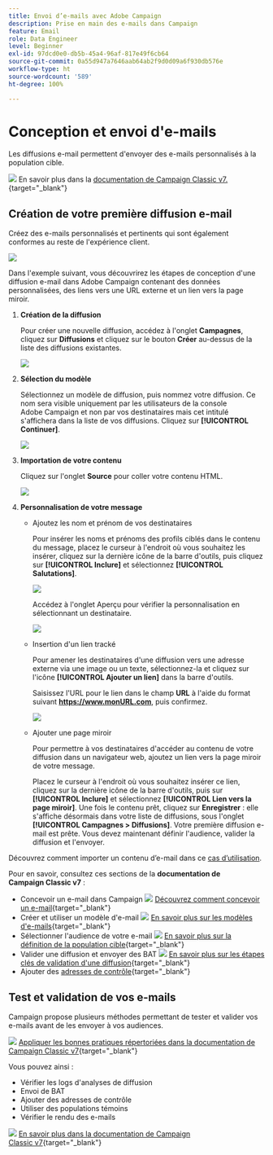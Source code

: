 ```yaml
---
title: Envoi d’e-mails avec Adobe Campaign
description: Prise en main des e-mails dans Campaign
feature: Email
role: Data Engineer
level: Beginner
exl-id: 97dcd0e0-db5b-45a4-96af-817e49f6cb64
source-git-commit: 0a55d947a7646aab64ab2f9d0d09a6f930db576e
workflow-type: ht
source-wordcount: '589'
ht-degree: 100%

---
```


# Conception et envoi d&#39;e-mails

Les diffusions e-mail permettent d&#39;envoyer des e-mails personnalisés à la population cible.

![](../assets/do-not-localize/book.png) En savoir plus dans la [documentation de Campaign Classic v7.](https://experienceleague.adobe.com/docs/campaign-classic/using/sending-messages/sending-emails/about-email-channel.html?lang=fr){target=&quot;_blank&quot;}

## Création de votre première diffusion e-mail

Créez des e-mails personnalisés et pertinents qui sont également conformes au reste de l&#39;expérience client.

![](assets/new-email-content.png)


Dans l&#39;exemple suivant, vous découvrirez les étapes de conception d&#39;une diffusion e-mail dans Adobe Campaign contenant des données personnalisées, des liens vers une URL externe et un lien vers la page miroir.

1. **Création de la diffusion**

   Pour créer une nouvelle diffusion, accédez à l&#39;onglet **Campagnes**, cliquez sur **Diffusions** et cliquez sur le bouton **Créer** au-dessus de la liste des diffusions existantes.

   ![](assets/delivery_step_1.png)

1. **Sélection du modèle**

   Sélectionnez un modèle de diffusion, puis nommez votre diffusion. Ce nom sera visible uniquement par les utilisateurs de la console Adobe Campaign et non par vos destinataires mais cet intitulé s&#39;affichera dans la liste de vos diffusions. Cliquez sur **[!UICONTROL Continuer]**.

   ![](assets/dce_delivery_model.png)

1. **Importation de votre contenu**

   Cliquez sur l&#39;onglet **Source** pour coller votre contenu HTML.

   ![](assets/paste-content.png)


1. **Personnalisation de votre message**


   * Ajoutez les nom et prénom de vos destinataires

      Pour insérer les noms et prénoms des profils ciblés dans le contenu du message, placez le curseur à l&#39;endroit où vous souhaitez les insérer, cliquez sur la dernière icône de la barre d&#39;outils, puis cliquez sur **[!UICONTROL Inclure]** et sélectionnez **[!UICONTROL Salutations]**.

      ![](assets/include-greetings.png)

      Accédez à l&#39;onglet Aperçu pour vérifier la personnalisation en sélectionnant un destinataire.

      ![](assets/perso-check.png)

   * Insertion d&#39;un lien tracké

      Pour amener les destinataires d&#39;une diffusion vers une adresse externe via une image ou un texte, sélectionnez-la et cliquez sur l&#39;icône **[!UICONTROL Ajouter un lien]** dans la barre d&#39;outils.

      Saisissez l&#39;URL pour le lien dans le champ **URL** à l&#39;aide du format suivant **https://www.monURL.com**, puis confirmez.

      ![](assets/add-a-link.png)

   * Ajouter une page miroir

      Pour permettre à vos destinataires d&#39;accéder au contenu de votre diffusion dans un navigateur web, ajoutez un lien vers la page miroir de votre message.

      Placez le curseur à l&#39;endroit où vous souhaitez insérer ce lien, cliquez sur la dernière icône de la barre d&#39;outils, puis sur **[!UICONTROL Inclure]** et sélectionnez **[!UICONTROL Lien vers la page miroir]**.
   Une fois le contenu prêt, cliquez sur **Enregistrer** : elle s&#39;affiche désormais dans votre liste de diffusions, sous l&#39;onglet **[!UICONTROL Campagnes > Diffusions]**. Votre première diffusion e-mail est prête. Vous devez maintenant définir l&#39;audience, valider la diffusion et l&#39;envoyer.


Découvrez comment importer un contenu d’e-mail dans ce [cas d’utilisation](https://experienceleague.adobe.com/docs/campaign/automation/workflows/use-cases/deliveries/load-delivery-content.html?lang=fr).

Pour en savoir, consultez ces sections de la **documentation de Campaign Classic v7** :

* Concevoir un e-mail dans Campaign
   ![](../assets/do-not-localize/book.png) [Découvrez comment concevoir un e-mail](https://experienceleague.adobe.com/docs/campaign-classic/using/sending-messages/sending-emails/defining-the-email-content.html?lang=fr){target=&quot;_blank&quot;}
* Créer et utiliser un modèle d&#39;e-mail
   ![](../assets/do-not-localize/book.png) [En savoir plus sur les modèles d&#39;e-mails](https://experienceleague.adobe.com/docs/campaign-classic/using/sending-messages/using-delivery-templates/about-templates.html?lang=fr){target=&quot;_blank&quot;}
* Sélectionner l&#39;audience de votre e-mail
   ![](../assets/do-not-localize/book.png) [En savoir plus sur la définition de la population cible](https://experienceleague.adobe.com/docs/campaign-classic/using/sending-messages/key-steps-when-creating-a-delivery/steps-defining-the-target-population.html?lang=fr){target=&quot;_blank&quot;}
* Valider une diffusion et envoyer des BAT
   ![](../assets/do-not-localize/book.png) [En savoir plus sur les étapes clés de validation d&#39;une diffusion](https://experienceleague.adobe.com/docs/campaign-classic/using/sending-messages/key-steps-when-creating-a-delivery/steps-validating-the-delivery.html?lang=fr){target=&quot;_blank&quot;}
* Ajouter des [adresses de contrôle](https://experienceleague.adobe.com/docs/campaign-classic/using/sending-messages/using-seed-addresses/about-seed-addresses.html?lang=fr){target=&quot;_blank&quot;}

## Test et validation de vos e-mails

Campaign propose plusieurs méthodes permettant de tester et valider vos e-mails avant de les envoyer à vos audiences.

![](../assets/do-not-localize/book.png) [Appliquer les bonnes pratiques répertoriées dans la documentation de Campaign Classic v7](https://experienceleague.adobe.com/docs/campaign-classic/using/sending-messages/key-steps-when-creating-a-delivery/delivery-bestpractices/check-before-sending.html?lang=fr){target=&quot;_blank&quot;}

Vous pouvez ainsi :

* Vérifier les logs d&#39;analyses de diffusion
* Envoi de BAT
* Ajouter des adresses de contrôle
* Utiliser des populations témoins
* Vérifier le rendu des e-mails

![](../assets/do-not-localize/book.png) [En savoir plus dans la documentation de Campaign Classic v7](https://experienceleague.adobe.com/docs/campaign-classic/using/sending-messages/key-steps-when-creating-a-delivery/steps-validating-the-delivery.html?lang=fr){target=&quot;_blank&quot;}
